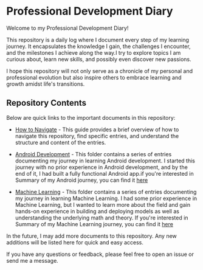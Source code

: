 # Professional Development Diary

Welcome to my Professional Development Diary!

This repository is a daily log where I document every step of my learning journey. It encapsulates the knowledge I gain, the challenges I encounter, and the milestones I achieve along the way.I try to explore topics I am curious about, learn new skills, and possibly even discover new passions.  

I hope this repository will not only serve as a chronicle of my personal and professional evolution but also inspire others to embrace learning and growth amidst life's transitions.

## Repository Contents

Below are quick links to the important documents in this repository:

- [How to Navigate](./How-to-Navigate.md) - This guide provides a brief overview of how to navigate this repository, find specific entries, and understand the structure and content of the entries.
- [Android Development](./31-05%2027-06%20(Android%20Journey)) - This folder contains a series of entries documenting my journey in learning Android development. I started this journey with no prior experience in Android development, and by the end of it, I had built a fully functional Android app.if you're interested in Summary of my Android journey, you can find it [here](https://github.com/MjMoshiri/ProfessionalDevelopmentDiary/blob/main/31-05%2027-06%20(Android%20Journey)/2023-06-27%20(Android%20Summary).md)

- [Machine Learning](https://github.com/MjMoshiri/ProfessionalDevelopmentDiary/tree/main/28-06%2011-08%20(Machine%20Learning)) - This folder contains a series of entries documenting my journey in learning Machine Learning. I had some prior experience in Machine Learning, but I wanted to learn more about the field and gain hands-on experience in building and deploying models as well as understanding the underlying math and theory. If you're interested in Summary of my Machine Learning journey, you can find it [here](https://github.com/MjMoshiri/ProfessionalDevelopmentDiary/blob/main/28-06%2011-08%20(Machine%20Learning)/Summary.md)

In the future, I may add more documents to this repository. Any new additions will be listed here for quick and easy access.

If you have any questions or feedback, please feel free to open an issue or send me a message.